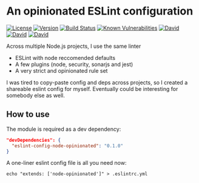 # An opinionated ESLint configuration

[![License](https://img.shields.io/badge/License-MIT-yellow.svg)](https://opensource.org/licenses/MIT)
[![Version](https://img.shields.io/npm/v/eslint-config-node-opinionated.svg?style=flat-square)](https://npmjs.com/package/eslint-config-node-opinionated)
[![Build Status](https://travis-ci.com/ildella/eslint-config-node-opinionated.svg?branch=master)](https://travis-ci.com/ildella/eslint-config-node-opinionated)
[![Known Vulnerabilities](https://snyk.io/test/github/ildella/eslint-config-node-opinionated/badge.svg?targetFile=package.json)](https://snyk.io/test/github/ildella/eslint-config-node-opinionated?targetFile=package.json)
[![David](https://img.shields.io/david/ildella/eslint-config-node-opinionated.svg)](https://david-dm.org/ildella/eslint-config-node-opinionated)
[![David](https://img.shields.io/david/dev/ildella/eslint-config-node-opinionated.svg)](https://david-dm.org/ildella/eslint-config-node-opinionated)
[![David](https://img.shields.io/david/peer/ildella/eslint-config-node-opinionated.svg)](https://david-dm.org/ildella/eslint-config-node-opinionated)

Across multiple Node.js projects, I use the same linter

  * ESLint with node reccomended defaults
  * A few plugins (node, security, sonarjs and jest)
  * A very strict and opinionated rule set

I was tired to copy-paste config and deps across projects, so I created a shareable eslint config for myself. Eventually could be interesting for somebody else as well. 

## How to use

The module is required as a dev dependency:

```json
"devDependencies": {
  "eslint-config-node-opinionated": "0.1.0"
}
```

A one-liner eslint config file is all you need now:

```shell
echo "extends: ['node-opinionated']" > .eslintrc.yml
```

